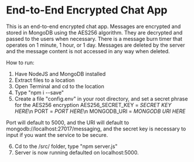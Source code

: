 # End-to-End Encrypted Chat App
This is an end-to-end encrypted chat app. Messages are encrypted and stored in MongoDB using the AES256 algorithm. They are decrypted and passed to the users when necessary. There is a message burn timer that operates on 1 minute, 1 hour, or 1 day. Messages are deleted by the server and the message content is not accessed in any way when deleted. 

How to run:
1. Have NodeJS and MongoDB installed
2. Extract files to a location
3. Open Terminal and cd to the location
4. Type "npm i --save"
5. Create a file "config.env" in your root directory, and set a secret phrase for the AES256 encryption
AES256_SECRET_KEY = *SECRET KEY HERE*\n
PORT = *PORT HERE*\n
MONGODB_URI = *MONGODB URI HERE*


Port will default to 5000, and the URI will default to mongodb://localhost:27017/messaging, and the secret key is necessary to input if you want the service to be secure.

6. Cd to the /src/ folder, type "npm server.js"
7. Server is now running defaulted on localhost:5000.
